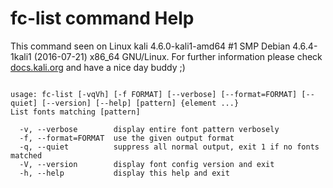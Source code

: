 # fc-list command Help
 
 This command seen on Linux kali 4.6.0-kali1-amd64 #1 SMP Debian 4.6.4-1kali1 (2016-07-21) x86_64 GNU/Linux. For further information please check [docs.kali.org](docs.kali.org) and have a nice day buddy ;) 

~~~

usage: fc-list [-vqVh] [-f FORMAT] [--verbose] [--format=FORMAT] [--quiet] [--version] [--help] [pattern] {element ...} 
List fonts matching [pattern]

  -v, --verbose        display entire font pattern verbosely
  -f, --format=FORMAT  use the given output format
  -q, --quiet          suppress all normal output, exit 1 if no fonts matched
  -V, --version        display font config version and exit
  -h, --help           display this help and exit

~~~
